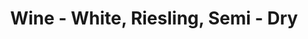 ---
title: Wine - White, Riesling, Semi - Dry
price: $11.02
description: Nullam porttitor lacus at turpis. Donec posuere metus vitae ipsum. Aliquam non mauris.
image: https://dummyimage.com/100x250.png/cc0000/ffffff
---